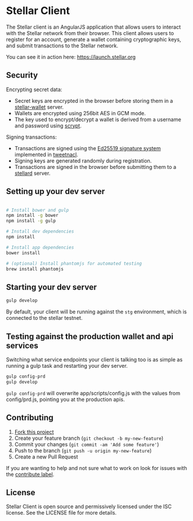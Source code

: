 # Stellar Client

The Stellar client is an AngularJS application that allows users to interact with the Stellar network from their browser.
This client allows users to register for an account, generate a wallet containing cryptographic keys, and submit transactions to the Stellar network.

You can see it in action here: https://launch.stellar.org

## Security

Encrypting secret data:
 - Secret keys are encrypted in the browser before storing them in a [stellar-wallet](https://github.com/stellar/stellar-wallet) server.
 - Wallets are encrypted using 256bit AES in GCM mode.
 - The key used to encrypt/decrypt a wallet is derived from a username and password using [scrypt](http://en.wikipedia.org/wiki/Scrypt).

Signing transactions:
 - Transactions are signed using the [Ed25519 signature system](http://ed25519.cr.yp.to/) implemented in [tweetnacl](http://tweetnacl.cr.yp.to/).
 - Signing keys are generated randomly during registration.
 - Transactions are signed in the browser before submitting them to a [stellard](https://github.com/stellar/stellard) server.

## Setting up your dev server

```bash

# Install bower and gulp
npm install -g bower
npm install -g gulp

# Install dev dependencies
npm install

# Install app dependencies
bower install

# (optional) Install phantomjs for automated testing
brew install phantomjs

```

## Starting your dev server

```bash
gulp develop
```

By default, your client will be running against the `stg` environment, which is connected to the stellar testnet.

## Testing against the production wallet and api services

Switching what service endpoints your client is talking too is as simple as running a gulp task and restarting your dev server.

```bash
gulp config-prd
gulp develop
```

`gulp config-prd` will overwrite app/scripts/config.js with the values from config/prd.js, pointing you at the production apis.

## Contributing

 1. [Fork this project](https://github.com/stellar/stellar-client/fork)
 2. Create your feature branch (`git checkout -b my-new-feature`)
 3. Commit your changes (`git commit -am 'Add some feature'`)
 4. Push to the branch (`git push -u origin my-new-feature`)
 5. Create a new Pull Request

If you are wanting to help and not sure what to work on look for issues with the [contribute label](https://github.com/stellar/stellar-client/issues?q=is%3Aopen+is%3Aissue+label%3Acontribute).

## License

Stellar Client is open source and permissively licensed under the ISC license. See the LICENSE file for more details.
